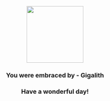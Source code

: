 <p align="center">
    <img src="https://raw.githubusercontent.com/PokeAPI/sprites/master/sprites/pokemon/526.png" width="150" height="150">
</p>
<h3 align="center">You were embraced by - <b>Gigalith</b></h3>
<h3 align="center">Have a wonderful day!</h3>
